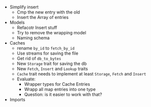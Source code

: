 - Simplify insert
  - Cmp the new entry with the old
  - Insert the Array of entries
- Models
  - Refacotr Insert stuff
  - Try to remove the wrapping model
  - Naming schema
- Caches
  - rename `by_id` to `fetch_by_id`
  - Use streams for saving the file
  - Get rid of `db_to_bytes`
  - New `Storage` trait for saving the db
  - New `Fetch`, `Insert` and `Lookup` traits
  - `Cache` trait needs to implement at least `Storage`, `Fetch` and `Insert`
  - Evaluate:
    - Wrapper types for Cache Entries
    - Wrapp all map entries into one type
    - Question: is it easier to work with that?
- Imports